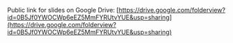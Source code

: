 Public link for slides on Google Drive:
[https://drive.google.com/folderview?id=0B5Jf0YWOCWp6eEZ5MmFYRUtvYUE&usp=sharing](https://drive.google.com/folderview?id=0B5Jf0YWOCWp6eEZ5MmFYRUtvYUE&usp=sharing)
